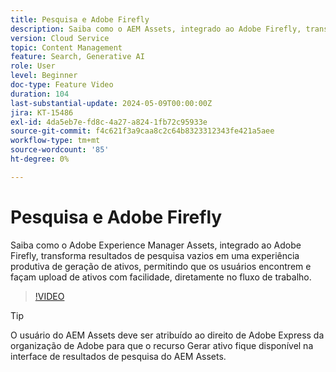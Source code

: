 ```yaml
---
title: Pesquisa e Adobe Firefly
description: Saiba como o AEM Assets, integrado ao Adobe Firefly, transforma resultados de pesquisa vazios em uma experiência produtiva de geração de ativos.
version: Cloud Service
topic: Content Management
feature: Search, Generative AI
role: User
level: Beginner
doc-type: Feature Video
duration: 104
last-substantial-update: 2024-05-09T00:00:00Z
jira: KT-15486
exl-id: 4da5eb7e-fd8c-4a27-a824-1fb72c95933e
source-git-commit: f4c621f3a9caa8c2c64b8323312343fe421a5aee
workflow-type: tm+mt
source-wordcount: '85'
ht-degree: 0%

---
```


# Pesquisa e Adobe Firefly

Saiba como o Adobe Experience Manager Assets, integrado ao Adobe Firefly, transforma resultados de pesquisa vazios em uma experiência produtiva de geração de ativos, permitindo que os usuários encontrem e façam upload de ativos com facilidade, diretamente no fluxo de trabalho.

>[!VIDEO](https://video.tv.adobe.com/v/3429070/?learn=on)


>[!TIP]
>
> O usuário do AEM Assets deve ser atribuído ao direito de Adobe Express da organização de Adobe para que o recurso Gerar ativo fique disponível na interface de resultados de pesquisa do AEM Assets.
